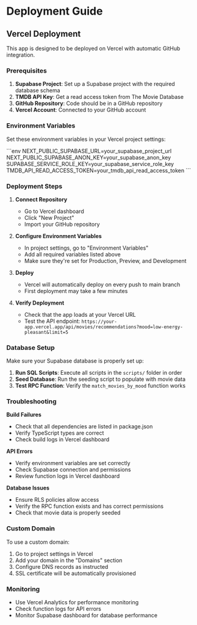 # Deployment Guide

## Vercel Deployment

This app is designed to be deployed on Vercel with automatic GitHub integration.

### Prerequisites

1. **Supabase Project**: Set up a Supabase project with the required database schema
2. **TMDB API Key**: Get a read access token from The Movie Database
3. **GitHub Repository**: Code should be in a GitHub repository
4. **Vercel Account**: Connected to your GitHub account

### Environment Variables

Set these environment variables in your Vercel project settings:

\`\`\`env
NEXT_PUBLIC_SUPABASE_URL=your_supabase_project_url
NEXT_PUBLIC_SUPABASE_ANON_KEY=your_supabase_anon_key
SUPABASE_SERVICE_ROLE_KEY=your_supabase_service_role_key
TMDB_API_READ_ACCESS_TOKEN=your_tmdb_api_read_access_token
\`\`\`

### Deployment Steps

1. **Connect Repository**
   - Go to Vercel dashboard
   - Click "New Project"
   - Import your GitHub repository

2. **Configure Environment Variables**
   - In project settings, go to "Environment Variables"
   - Add all required variables listed above
   - Make sure they're set for Production, Preview, and Development

3. **Deploy**
   - Vercel will automatically deploy on every push to main branch
   - First deployment may take a few minutes

4. **Verify Deployment**
   - Check that the app loads at your Vercel URL
   - Test the API endpoint: `https://your-app.vercel.app/api/movies/recommendations?mood=low-energy-pleasant&limit=5`

### Database Setup

Make sure your Supabase database is properly set up:

1. **Run SQL Scripts**: Execute all scripts in the `scripts/` folder in order
2. **Seed Database**: Run the seeding script to populate with movie data
3. **Test RPC Function**: Verify the `match_movies_by_mood` function works

### Troubleshooting

**Build Failures**
- Check that all dependencies are listed in package.json
- Verify TypeScript types are correct
- Check build logs in Vercel dashboard

**API Errors**
- Verify environment variables are set correctly
- Check Supabase connection and permissions
- Review function logs in Vercel dashboard

**Database Issues**
- Ensure RLS policies allow access
- Verify the RPC function exists and has correct permissions
- Check that movie data is properly seeded

### Custom Domain

To use a custom domain:
1. Go to project settings in Vercel
2. Add your domain in the "Domains" section
3. Configure DNS records as instructed
4. SSL certificate will be automatically provisioned

### Monitoring

- Use Vercel Analytics for performance monitoring
- Check function logs for API errors
- Monitor Supabase dashboard for database performance

